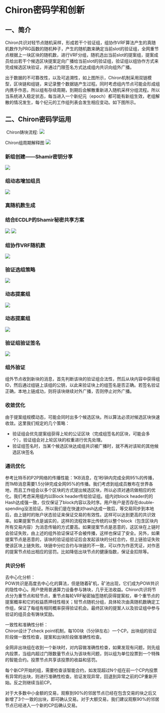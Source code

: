 # Chiron密码学和创新

## 一、简介
  Chiron共识对轻节点随机采样，形成若干个验证组，组协作VRF算法产生的真随机数作为PRG函数的随机种子，产生的随机数来确定当前slot的验证组，全网重节点根据上一块区块的随机数，进行VRF分组，随机选出当前slot的提案组，提案成员给出若干个候选区块提案定向广播给当前slot的验证组，验证组以组协作方式来完成候选区块验证，并通过门限签名方式达成组内共识向组外广播。
  
  出于数据的不可篡改性，以及可追溯性，如上图所示，Chiron机制采用双链模型，区块链和组链，来记录整个数据链产生过程。同时考虑组内节点可能会形成组内携手作恶，所以组有存续周期，到期后会解散重新进入随机采样分组流程。所以当系统进入稳定状态，每当进入一个新纪元（epoch）都可能有新组生效，老组解散的情况发生，每个纪元的工作组列表会发生相应变动。如下图所示。 

## 二、Chiron密码学运用
 Chiron铸块流程:
 ![](proposal_block.png)
 
 Chiron组周期解释图
 ![](group_period.png)
 
 ### 新组创建——Shamir密钥分享
 
 ![](crypto_1.png)

 ### 组动态增加组员
 ![](crypto_2.png)

 ### 真随机数生成
 ### 结合ECDLP的Shamir秘密共享方案
 ![](crypto3.png)
 ![](crypto4.png)
 
 ### 组协作VRF随机数
 ![](crypto5.png)
  
 ### 验证选组策略
 ![](crypto_6.png)

 ### 动态提案组
  ![](crypto7.png)

 ### 动态提案组
   ![](crypto7.png)
   
 ### 验证组验证签名
  ![](crypto8.png)
  
 ### 组外验证
  组外节点收到新块的消息，首先判断该块的验证组合法性，然后从块内容中获得组ID，然后通过组链上该组的公钥，以此来验证块上的组签名是否正确。若签名验证正确，本地上链成功，则将该块继续对外广播，否则停止对外广播。
  
 ### 收敛优化
由于提案组规模动态，可能会同时出多个候选区块。所以算法必须对候选区块快速收敛。这里我们规定的几个策略：
  - 验证组会优先提案组获得上轮的公证区块（完成组签名的区块，可能会多个），验证组会对上轮区块的权重进行优先处理。
  - 验证组签名时，当某个候选区块达成组共识被广播时，就不再对该轮的其他候选区块签名
 ### 通讯优化
 
 参考比特币的P2P网络的传播性能：1KB消息，在1秒钟内完成全网95%的传播，而1MB消息需要1.5分钟完成全网95%的传播。我们考虑到组成员散布在世界各地，而且工作组会以多个区块的方式提出候选区块，所以必须对通讯做相应的优化。我们考虑采用组内以Block header传给验证组。组内对block header的的Hash达成强一致，仅仅保证了block内容以及时序。用户账户是否存在double-spending没法验证。所以我们是在快速对hash达成一致后，等交易同步到本地后，由上链时的账户状态验证来保证交易的有效性。这样可以达到更高的共识效率。如果提案节点是诚实的，这样的流程效率比传统的以整个block（包含区块内所有交易内容）为消息传输的方式要高。如果提案节点是恶意的，这区块在上链时会验证失败，由上述的组外验证保证不会被传播，这样也保证了安全。另外，如果提案节点是恶意的，该块的验证组验证后会发起该块的分红合约，但上链验证失败使该区块上链失败。块链中分红合约与块链的不一致，可以作为作恶凭证，对作恶的提案节点给出相应的惩罚。比如降低出块节点的健康指数，保证金扣除等。
 
 ### 共识分析
 
 去中心化分析：<br/>
 POW共识是高度去中心化的算法，但是随着矿机，矿池出现，它们成为POW共识的隐性中心。用户使用普通算力设备参与铸块，几乎无法收益。Chiron共识将节点分为重节点和轻节点，重节点每轮VRF秘密抽签随机获得提案权，单个重节点的提案概率和它的权益质押线性相关；轻节点随机分组，具体轮次由真随机数确定工作组，保证了每组有相同概率获得验证机会。最终区块的提案人以及验证组中参与验证的组员会有铸块奖励。<br/>
 
 一致性和准确性分析：<br/>
  Chiron设计了check point机制，每100块（5分钟左右）一个CP。出块组的验证阶段做一致性检查，提案和出块阶段做准确性检查。<br/>
  
  全网非出块组在收到一个新块时，对内容做准确性检查，如果发现有问题，则先组内投票，当组内超过门限数量节点认为该块有问题，则以组为单位投票到一个特殊的智能合约。投票节点共享该投票的收益和惩罚。<br/>
  
  每个新CP开始的组，需要检查该智能合约，如发现超过N个组在前一个CP内投票有异常的出块，则进行准确性检查。验证发现异常，回退到异常之前的CP重新开始。反之则继续当前CP。<br/>
  
  对于大多数中小金额的交易，观察到90%的邻居节点已经在包含交易的块之后又新增了3个一致的出块，即可确认交易。对于大额交易，我们建议观察90%的邻居节点已经进入一个新的CP后确认交易。<br/>

  
 




 


 
